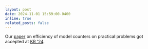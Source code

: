 ```yaml
---
layout: post
date: 2024-11-01 15:59:00-0400
inline: true
related_posts: false
---
```


Our [paper](https://arxiv.org/abs/2408.07059) on efficiency of model counters on practical problems got accepted at [KR '24](https://kr.org/KR2024/).
